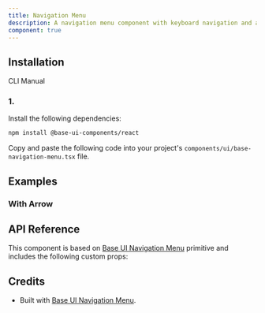 ```yaml
---
title: Navigation Menu
description: A navigation menu component with keyboard navigation and accessibility features. Built on top of Base UI Navigation Menu component.
component: true
---
```


## Installation

CLI
Manual

### 1.

Install the following dependencies:

```bash
npm install @base-ui-components/react
```

Copy and paste the following code into your project's `components/ui/base-navigation-menu.tsx` file.

## Examples

### With Arrow

## API Reference

This component is based on [Base UI Navigation Menu](https://base-ui.com/react/components/navigation-menu) primitive and includes the following custom props:

## Credits

- Built with [Base UI Navigation Menu](https://base-ui.com/react/components/navigation-menu).
